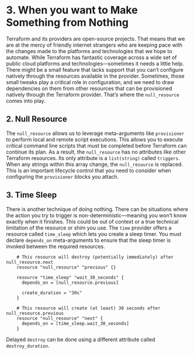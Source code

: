 # 3. When you want to Make Something from Nothing

Terraform and its providers are open-source projects. That means that we are at the mercy of friendly internet strangers who are keeping pace with the changes made to the platforms and technologies that we hope to automate. While Terraform has fantastic coverage across a wide set of public cloud platforms and technologies—sometimes it needs a little help. There might be a small feature that lacks support that you can’t configure natively through the resources available in the provider. Sometimes, those small tweaks play a critical role in configuration, and we need to draw dependencies on them from other resources that can be provisioned natively through the Terraform provider. That’s where the `null_resource` comes into play.

## 2. Null Resource


The `null_resource` allows us to leverage meta-arguments like `provisioner` to perform local and remote script executions. This allows you to execute critical command line scripts that must be completed before Terraform can continue its plan. As a result, the `null_resource` has no attributes like other Terraform resources. Its only attribute is a `list(string)` called `triggers`. When any strings within this array change, the `null_resource` is replaced. This is an important lifecycle control that you need to consider when configuring the `provisioner` blocks you attach.

## 3. Time Sleep

There is another technique of doing nothing. There can be situations where the action you try to trigger is non-deterministic—meaning you won’t know exactly when it finishes. This could be out of context or a true technical limitation of the resource or shim you use. The `time` provider offers a resource called `time_sleep` which lets you create a sleep timer. You must declare `depends_on` meta-arguments to ensure that the sleep timer is invoked between the required resources.

```
	# This resource will destroy (potentially immediately) after null_resource.next
	resource "null_resource" "previous" {}
	
	resource "time_sleep" "wait_30_seconds" {
	  depends_on = [null_resource.previous]
	
	  create_duration = "30s"
	}
	
	# This resource will create (at least) 30 seconds after null_resource.previous
	resource "null_resource" "next" {
	  depends_on = [time_sleep.wait_30_seconds]
	}
```

Delayed `destroy` can be done using a different attribute called `destroy_duration`.